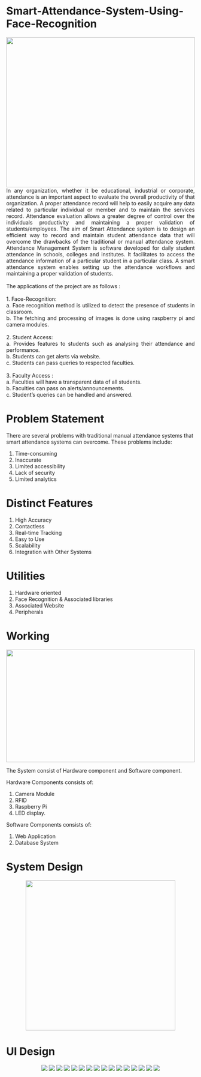 # Smart-Attendance-System-Using-Face-Recognition

<div align="justify">
<div>
 <img src="https://github.com/user-attachments/assets/4a5069f1-615d-45a7-8140-49a36b5dc57b" width="100%" height="400px">
</div>
In any organization, whether it be educational, industrial or corporate, attendance is an important aspect to evaluate the overall productivity of that organization. A proper attendance record will help to easily acquire any data related to particular individual or member and to maintain the services record. Attendance evaluation allows a greater degree of control over the individuals productivity and maintaining a proper validation of students/employees. The aim of Smart Attendance system is to design an efficient way to record and maintain student attendance data that will overcome the drawbacks of the traditional or manual attendance system. Attendance Management System is software developed for daily student attendance in schools, colleges and institutes. It facilitates to access the attendance information of a particular student in a particular class. A smart attendance system enables setting up the attendance workflows and maintaining a proper validation of students.
<br><br>
The applications of the project are as follows :<br><br>
1. Face-Recognition:<br>
 a. Face recognition method is utilized to detect the presence of students in classroom.<br>
 b. The fetching and processing of images is done using raspberry pi and camera modules.<br><br>
2. Student Access:<br>
 a. Provides features to students such as analysing their attendance and performance.<br>
 b. Students can get alerts via website.<br>
 c. Students can pass queries to respected faculties.<br><br>
3. Faculty Access :<br>
 a. Faculties will have a transparent data of all students.<br>
 b. Faculties can pass on alerts/announcements.<br>
 c. Student’s queries can be handled and answered.<br>
</div>

# Problem Statement
There are several problems with traditional manual attendance systems that smart attendance systems can overcome. These problems include:<br>
1. Time-consuming
2. Inaccurate
3. Limited accessibility
4. Lack of security
5. Limited analytics

# Distinct Features
1. High Accuracy
2. Contactless
3. Real-time Tracking
4. Easy to Use
5. Scalability
6. Integration with Other Systems

# Utilities
1. Hardware oriented
2. Face Recognition & Associated libraries
3. Associated Website
4. Peripherals

# Working
<p align="center">
 <img src="https://github.com/user-attachments/assets/3aa01f2a-a7e1-4b85-8c69-18c1f170f073" width="100%" height="300px">
</p>
The System consist of Hardware component and Software component.<br>

Hardware Components consists of:
1. Camera Module
2. RFID
3. Raspberry Pi 
4. LED display.  

Software Components consists of:
1. Web Application
2. Database System

# System Design
<p align="center">
 <img src="https://github.com/user-attachments/assets/9e4ccde9-d9bb-429e-95d7-5753700750b5" height="400px">
</p>

# UI Design

<p align="center">
 <img src="https://github.com/user-attachments/assets/e67b98c2-6e5f-464e-b362-7be0f221aee3">
 <img src="https://github.com/user-attachments/assets/f904864f-65a3-4a31-89a2-308707b38138">
 <img src="https://github.com/user-attachments/assets/9004006e-04e8-4f6a-88f5-85b6de53c326">
 <img src="https://github.com/user-attachments/assets/97f6271c-d0b5-4558-b37d-4bd76da411bf">
 <img src="https://github.com/user-attachments/assets/1b067199-562c-4907-958e-95e534100d49">
 <img src="https://github.com/user-attachments/assets/b6c82041-43fc-49ea-b969-c58b56504077">
 <img src="https://github.com/user-attachments/assets/06e28563-3767-48ea-8385-e38682f04292">
 <img src="https://github.com/user-attachments/assets/40007e92-030c-462e-b599-bf9bd40d6436">
 <img src="https://github.com/user-attachments/assets/fbc1bbd4-358c-489a-b0de-eb0dec10279c">
 <img src="https://github.com/user-attachments/assets/d75622b5-97e8-4d13-a452-c93e958ff277">
 <img src="https://github.com/user-attachments/assets/59295a22-7e1c-49fa-a3ec-637fd527bfb7">
 <img src="https://github.com/user-attachments/assets/c9d0a727-9566-4286-8a71-5ed8a79e72cb">
 <img src="https://github.com/user-attachments/assets/9433ad3e-43d3-45fd-b140-2c2879c76f21">
 <img src="https://github.com/user-attachments/assets/a616eb91-a3dd-4a02-b054-d61b4538c004">
 <img src="https://github.com/user-attachments/assets/1c0a4f60-ff94-4898-a875-74c44def3e73">
 <img src="https://github.com/user-attachments/assets/aa7ff61d-310a-4391-a086-507737d2796d">
</p>














